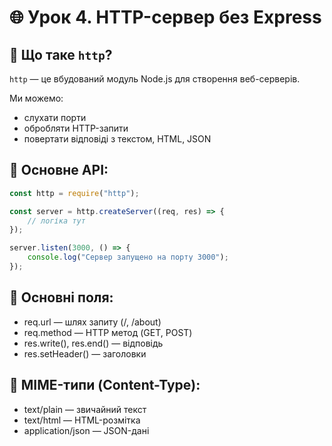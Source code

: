 # 🌐 Урок 4. HTTP-сервер без Express

## 🔷 Що таке `http`?

`http` — це вбудований модуль Node.js для створення веб-серверів.

Ми можемо:

-   слухати порти
-   обробляти HTTP-запити
-   повертати відповіді з текстом, HTML, JSON

## 🔧 Основне API:

```js
const http = require("http");

const server = http.createServer((req, res) => {
    // логіка тут
});

server.listen(3000, () => {
    console.log("Сервер запущено на порту 3000");
});
```

## 🔁 Основні поля:

-   req.url — шлях запиту (/, /about)
-   req.method — HTTP метод (GET, POST)
-   res.write(), res.end() — відповідь
-   res.setHeader() — заголовки

## 📄 MIME-типи (Content-Type):

-   text/plain — звичайний текст
-   text/html — HTML-розмітка
-   application/json — JSON-дані
